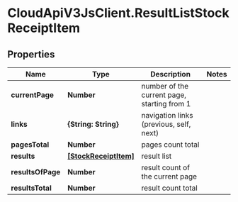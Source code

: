 # CloudApiV3JsClient.ResultListStockReceiptItem

## Properties
Name | Type | Description | Notes
------------ | ------------- | ------------- | -------------
**currentPage** | **Number** | number of the current page, starting from 1 | 
**links** | **{String: String}** | navigation links (previous, self, next) | 
**pagesTotal** | **Number** | pages count total | 
**results** | [**[StockReceiptItem]**](StockReceiptItem.md) | result list | 
**resultsOfPage** | **Number** | result count of the current page | 
**resultsTotal** | **Number** | result count total | 


